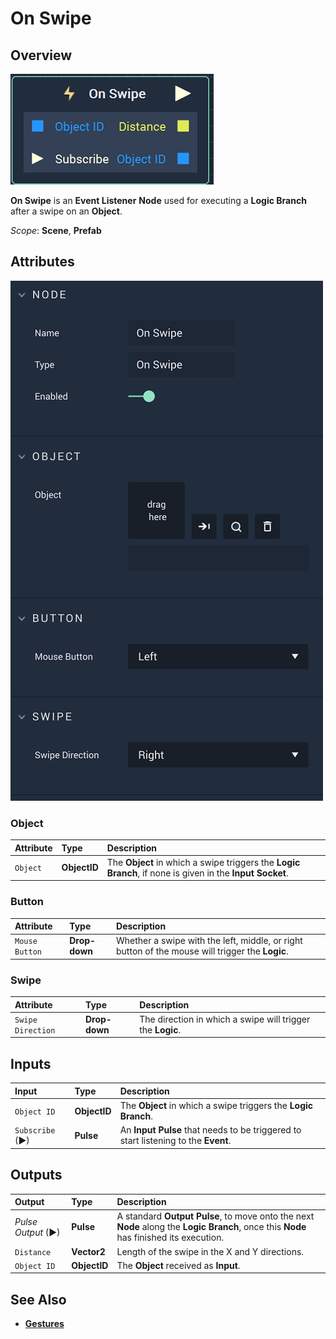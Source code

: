 # On Swipe

## Overview

![The On Swipe Node.](../../../.gitbook/assets/onswipenode.png)

**On Swipe** is an **Event Listener** **Node** used for executing a **Logic Branch** after a swipe on an **Object**.

*Scope*: **Scene**, **Prefab**

## Attributes

![The On Swipe Node Attributes.](../../../.gitbook/assets/onswipeattributes.png)

### Object

| Attribute | Type | Description |
| :--- | :--- | :--- |
| `Object` | **ObjectID** | The **Object** in which a swipe triggers the **Logic Branch**, if none is given in the **Input Socket**. |

### Button

| Attribute | Type | Description |
| :--- | :--- | :--- |
| `Mouse Button` | **Drop-down** | Whether a swipe with the left, middle, or right button of the mouse will trigger the **Logic**. |

### Swipe

| Attribute | Type | Description |
| :--- | :--- | :--- |
| `Swipe Direction` | **Drop-down** | The direction in which a swipe will trigger the **Logic**. |

## Inputs

| Input | Type | Description |
| :--- | :--- | :--- |
| `Object ID` | **ObjectID** | The **Object** in which a swipe triggers the **Logic Branch**. |
| `Subscribe` (►)|**Pulse** | An **Input Pulse** that needs to be triggered to start listening to the **Event**. |


## Outputs

| Output | Type | Description |
| :--- | :--- | :--- |
| _Pulse Output_ \(►\) | **Pulse** | A standard **Output Pulse**, to move onto the next **Node** along the **Logic Branch**, once this **Node** has finished its execution. |
| `Distance` | **Vector2** | Length of the swipe in the X and Y directions. |
| `Object ID` | **ObjectID** | The **Object** received as **Input**. |

## See Also

* [**Gestures**](./)

